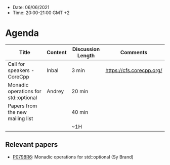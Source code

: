 * Date: 06/06/2021
* Time: 20:00-21:00 GMT +2

# Agenda

| Title | Content | Discussion Length | Comments       |
|----------|-------------|-------------|----------------|
| Call for speakers - CoreCpp | Inbal | 3 min | https://cfs.corecpp.org/ |
| Monadic operations for std::optional | Andrey | 20 min |
| Papers from the new mailing list |  | 40 min |   |
|                             |                                                                                                 | ~1H         |   |

## Relevant papers
- [P0798R6](http://wg21.link/p0798r6): Monadic operations for std::optional (Sy Brand)
